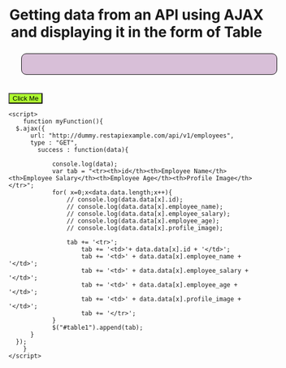 <!DOCTYPE html>
<html lang="en">
  <head>
    <meta charset="UTF-8" />
    <meta http-equiv="X-UA-Compatible" content="IE=edge" />
    <meta name="viewport" content="width=device-width, initial-scale=1.0" />
    <title>AJAX-API Assignment</title>
    <script src="https://ajax.googleapis.com/ajax/libs/jquery/3.5.1/jquery.min.js"></script>
    <style>
        #table1{
            background-color: thistle;
            border-radius: 10px;
            border: 1px solid black;
            text-align: center;
            margin: 5%;
            padding: 20px;
        }
        td{
            border-right: 1px solid black;
        }
    </style>
  </head>
  <body>
    <h1 style="text-align: center">
      Getting data from an API using AJAX and displaying it in the form of Table
    </h1>
    <table id="table1" class="table table-success"></table>
    <button style="margin-top: 2%;background-color: greenyellow;" type="button" onclick="myFunction()" >Click Me</button>

    <script>
        function myFunction(){
      $.ajax({
          url: "http://dummy.restapiexample.com/api/v1/employees",
          type : "GET",
            success : function(data){

                console.log(data);
                var tab = "<tr><th>id</th><th>Employee Name</th><th>Employee Salary</th><th>Employee Age</th><th>Profile Image</th></tr>";
                for( x=0;x<data.data.length;x++){
                    // console.log(data.data[x].id);
                    // console.log(data.data[x].employee_name);
                    // console.log(data.data[x].employee_salary);
                    // console.log(data.data[x].employee_age);
                    // console.log(data.data[x].profile_image);

                    tab += '<tr>';
                        tab += '<td>'+ data.data[x].id + '</td>';
                        tab += '<td>' + data.data[x].employee_name + '</td>';
                        tab += '<td>' + data.data[x].employee_salary + '</td>';
                        tab += '<td>' + data.data[x].employee_age + '</td>';
                        tab += '<td>' + data.data[x].profile_image + '</td>';
                        tab += '</tr>';
                }
                $("#table1").append(tab);
          }
      });
        }
    </script>
  </body>
</html>
